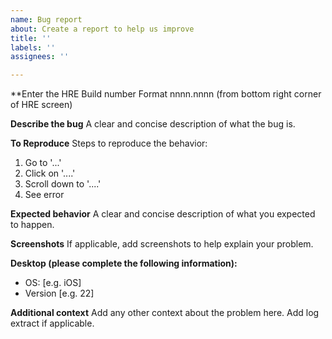 ```yaml
---
name: Bug report
about: Create a report to help us improve
title: ''
labels: ''
assignees: ''

---
```


**Enter the HRE Build number
Format  nnnn.nnnn (from bottom right corner of HRE screen)

**Describe the bug**
A clear and concise description of what the bug is.

**To Reproduce**
Steps to reproduce the behavior:
1. Go to '...'
2. Click on '....'
3. Scroll down to '....'
4. See error

**Expected behavior**
A clear and concise description of what you expected to happen.

**Screenshots**
If applicable, add screenshots to help explain your problem.

**Desktop (please complete the following information):**
 - OS: [e.g. iOS]
 - Version [e.g. 22]

**Additional context**
Add any other context about the problem here. Add log extract if applicable.
